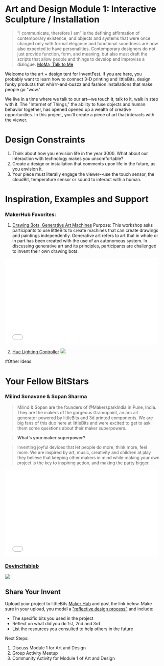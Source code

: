 # Art and Design Module 1: Interactive Sculpture / Installation 

>“I communicate, therefore I am” is the defining affirmation of contemporary existence, and objects and systems that were once charged only with formal elegance and functional soundness are now also expected to have personalities. Contemporary designers do not just provide function, form, and meaning, but also must draft the scripts that allow people and things to develop and improvise a dialogue.
[MoMa, Talk to Me](http://www.moma.org/interactives/exhibitions/2011/talktome/)

Welcome to the art + design tent for InventFest. If you are here, you probably want to learn how to connect 3-D printing and littleBits, design funky products that whirrr-and-buzzz and fashion installations that make people go "wow." 

We live in a time where we talk to our art--we touch it, talk to it, walk in step with it. The "Internet of Things," the ability to fuse objects and human behavior together, has opened opened up a wealth of creative opportunities. In this project, you'll create a piece of art that interacts with the viewer.

# Design Constraints
1. Think about how you envision life in the year 3000. What about our interaction with technology makes you uncomfortable?
2. Create a design or installation that comments upon life in the future, as you envision it. 
3. Your piece must literally engage the viewer--use the touch sensor, the cloudBit, temperature sensor or sound to interact with a human. 

# Inspiration, Examples and Support

### MakerHub Favorites:

1. [Drawing Bots, Generative Art Machines](http://littlebits.cc/browse-lessons/drawing-bots-generative-art-machines)
Purpose: This workshop asks participants to use littleBits to 
create machines that can create drawings and paintings independently. 
Generative art refers to art that in whole or in part has been created with the 
use of an autonomous system. In discussing generative art and its principles, 
participants are challenged to invent their own drawing bots.

<iframe src="//player.vimeo.com/video/61650708" width="500" height="281" frameborder="0" webkitallowfullscreen mozallowfullscreen allowfullscreen></iframe>

2. [Hue Lighting Controller](http://littlebits.cc/projects/littlebits-hue-lighting-controller)
![](https://lb-community.s3.amazonaws.com/uploads/image/asset/6506/large_filled_IMG_8996.JPG)

           

#Other Ideas


# Your Fellow BitStars
### Milind Sonavane & Sopan Sharma

>Milind & Sopan are the founders of @MakersparkIndia in Pune, India. They are the makers of the gorgeous Gramopaint, an arc art generator powered by littleBits and 3d printed components. We are big fans of this  duo here at littleBits and were excited to get to ask them some questions about their maker superpowers.

>**What’s your maker superpower?**

>Inventing joyful devices that let people do more, think more, feel more. We are inspired by art, music, creativity and children at play they believe that keeping other makers in mind while making your own project is the key to inspiring action, and making the party bigger. 

<iframe src="//player.vimeo.com/video/107115913" width="500" height="281" frameborder="0" webkitallowfullscreen mozallowfullscreen allowfullscreen></iframe>

### [Devincifablab](http://littlebits.cc/users/devincifablab)
![](https://lb-community.s3.amazonaws.com/uploads/image/asset/6410/large_filled_pacmanbox.png)


## Share Your Invent 
Upload your project to littleBits [Maker Hub](http://littlebits.cc/projects) and post the link below. Make sure in your upload, you model a ["reflective design process"](http://en.wikipedia.org/wiki/Reflective_practice) and include:
- The specific bits you used in the project
- Reflect on what did you do 1st, 2nd and 3rd
- List the resources you consulted to help others in the future

Next Steps:
1. Discuss Module 1 for Art and Design
2. Group Activity Meetup
3. Community Activity for Module 1 of Art and Design
